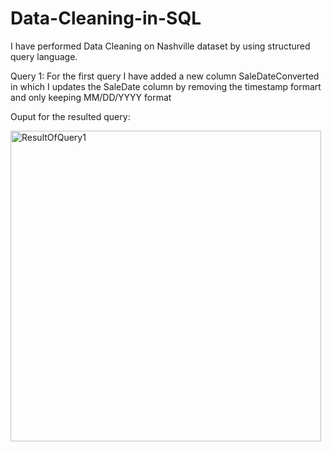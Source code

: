 # Data-Cleaning-in-SQL


I have performed Data Cleaning on Nashville dataset by using structured query language.

Query 1: For the first query I have added a new column SaleDateConverted in which I updates the SaleDate column by removing the timestamp formart and only keeping
MM/DD/YYYY format

Ouput for the resulted query:


<img width="497" alt="ResultOfQuery1" src="https://user-images.githubusercontent.com/70003172/175785176-8de3d68c-08e6-4083-a32d-ebdf44fbd89c.png">



